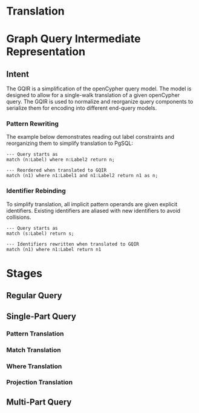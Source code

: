 # Translation

# Graph Query Intermediate Representation

## Intent

The GQIR is a simplification of the openCypher query model. The model is designed to allow for a single-walk translation
of a given openCypher query. The GQIR is used to normalize and reorganize query components to serialize them for
encoding into different end-query models.

### Pattern Rewriting

The example below demonstrates reading out label constraints and reorganizing them to simplify translation to PgSQL:

```text
--- Query starts as
match (n:Label) where n:Label2 return n;

--- Reordered when translated to GQIR
match (n1) where n1:Label1 and n1:Label2 return n1 as n;
```

### Identifier Rebinding

To simplify translation, all implicit pattern operands are given explicit identifiers. Existing identifiers are aliased
with new identifiers to avoid collisions.

```text
--- Query starts as
match (s:Label) return s;

--- Identifiers rewritten when translated to GQIR
match (n1) where n1:Label return n1
```

# Stages

## Regular Query

## Single-Part Query

### Pattern Translation

### Match Translation

### Where Translation

### Projection Translation

## Multi-Part Query
